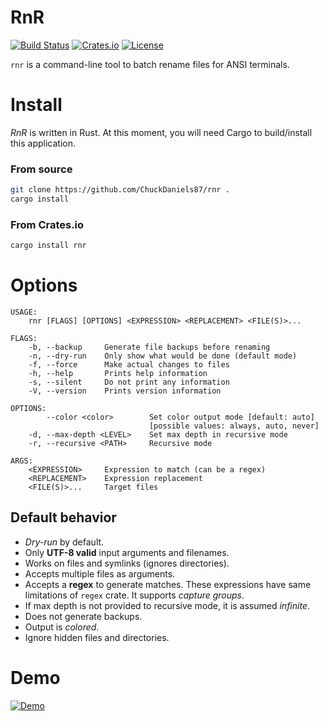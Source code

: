 # RnR
[![Build Status](https://travis-ci.org/ChuckDaniels87/rnr.svg?branch=master)](https://travis-ci.org/ChuckDaniels87/rnr) [![Crates.io](https://img.shields.io/crates/v/rnr.svg)](https://crates.io/crates/rnr)
[![License](https://img.shields.io/crates/l/rnr.svg)](https://github.com/ChuckDaniels87/rnr/blob/master/LICENSE)

`rnr` is a command-line tool to batch rename files for ANSI terminals.

# Install
*RnR* is written in Rust. At this moment, you will need Cargo to
build/install this application.

### From source
```sh
git clone https://github.com/ChuckDaniels87/rnr .
cargo install
```
### From Crates.io
```sh
cargo install rnr
```

# Options
```
USAGE:
    rnr [FLAGS] [OPTIONS] <EXPRESSION> <REPLACEMENT> <FILE(S)>...

FLAGS:
    -b, --backup     Generate file backups before renaming
    -n, --dry-run    Only show what would be done (default mode)
    -f, --force      Make actual changes to files
    -h, --help       Prints help information
    -s, --silent     Do not print any information
    -V, --version    Prints version information

OPTIONS:
        --color <color>        Set color output mode [default: auto]
                               [possible values: always, auto, never]
    -d, --max-depth <LEVEL>    Set max depth in recursive mode
    -r, --recursive <PATH>     Recursive mode

ARGS:
    <EXPRESSION>     Expression to match (can be a regex)
    <REPLACEMENT>    Expression replacement
    <FILE(S)>...     Target files
```

## Default behavior
* *Dry-run* by default.
* Only **UTF-8 valid** input arguments and filenames.
* Works on files and symlinks (ignores directories).
* Accepts multiple files as arguments.
* Accepts a **regex** to generate matches. These expressions have same
  limitations of `regex` crate. It supports *capture groups*.
* If max depth is not provided to recursive mode, it is assumed *infinite*.
* Does not generate backups.
* Output is *colored*.
* Ignore hidden files and directories.

# Demo
[![Demo](https://cdn.rawgit.com/ChuckDaniels87/b0607fdaa44c6201cde398b6a9e23e4e/raw/59d43365d15c55d9c259edd29292609c06de21f7/rnr-demo.svg)](https://cdn.rawgit.com/ChuckDaniels87/b0607fdaa44c6201cde398b6a9e23e4e/raw/f29d84760f4225dce74bf81052180e12a287b892/rnr-demo.svg)
